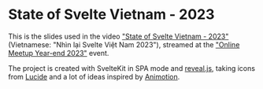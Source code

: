 # State of Svelte Vietnam - 2023

This is the slides used in the video ["State of Svelte Vietnam - 2023"](https://youtu.be/L109MSzC5nk) (Vietnamese: "Nhìn lại Svelte Việt Nam 2023"), streamed at the ["Online Meetup Year-end 2023"](https://www.sveltevietnam.dev/events/202312-year-end-online-meetup) event.

The project is created with SvelteKit in SPA mode and [reveal.js](https://revealjs.com/), taking icons from [Lucide](https://lucide.dev) and a lot of ideas inspired by [Animotion](https://animotion.pages.dev).
